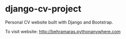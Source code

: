 # django-cv-project
Personal CV website built with Django and Bootstrap.

To visit website:
http://behramaras.pythonanywhere.com
